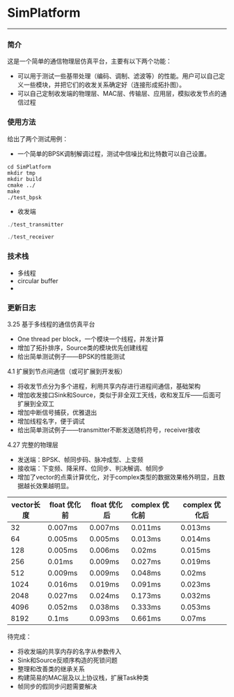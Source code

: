 # SimPlatform

---

### 简介

这是一个简单的通信物理层仿真平台，主要有以下两个功能：

- 可以用于测试一些基带处理（编码、调制、滤波等）的性能。用户可以自己定义一些模块，并把它们的收发关系确定好（连接形成拓扑图）。
- 可以自己定制收发端的物理层、MAC层、传输层、应用层，模拟收发节点的通信过程



### 使用方法

给出了两个测试用例：

- 一个简单的BPSK调制解调过程，测试中信噪比和比特数可以自己设置。

```shell
cd SimPlatform
mkdir tmp
mkdir build
cmake ../
make
./test_bpsk
```

- 收发端

``` C++
./test_transmitter
```

``` C++
./test_receiver
```



### 技术栈

- 多线程
- circular buffer
- 





### 更新日志

3.25 基于多线程的通信仿真平台

- One thread per block，一个模块一个线程，并发计算
- 增加了拓扑排序，Source类的模块优先创建线程
- 给出简单测试例子——BPSK的性能测试

4.1 扩展到节点间通信（或可扩展到开发板）

- 将收发节点分为多个进程，利用共享内存进行进程间通信，基础架构
- 增加收发接口Sink和Source，类似于非全双工天线，收和发互斥——后面可扩展到全双工
- 增加中断信号捕获，优雅退出
- 增加线程名字，便于调试
- 给出简单测试例子——transmitter不断发送随机符号，receiver接收

4.27 完整的物理层

- 发送端：BPSK、帧同步码、脉冲成型、上变频
- 接收端：下变频、降采样、位同步、判决解调、帧同步
- 增加了vector的点乘计算优化，对于complex类型的数据效果格外明显，且数据越长效果越明显。

| vector长度 | float 优化前 | float 优化后 | complex<float> 优化前 | complex<float> 优化后 |
| ------------ | ------------ | --------------------- | :-------------------- | ---- |
| 32 | 0.007ms | 0.007ms | 0.011ms | 0.013ms |
| 64 | 0.005ms | 0.005ms | 0.013ms | 0.014ms |
| 128 | 0.005ms | 0.006ms | 0.02ms | 0.015ms |
| 256 | 0.01ms | 0.009ms | 0.027ms | 0.019ms |
| 512 | 0.009ms | 0.009ms | 0.048ms | 0.02ms |
| 1024 | 0.016ms | 0.019ms | 0.091ms | 0.023ms |
| 2048 | 0.027ms | 0.024ms | 0.173ms | 0.032ms |
| 4096 | 0.052ms | 0.038ms | 0.333ms | 0.053ms |
| 8192 | 0.1ms | 0.093ms | 0.661ms | 0.07ms |



待完成：

- 将收发端的共享内存的名字从参数传入
- Sink和Source反顺序构造的死锁问题
- 整理和改善类的继承关系
- 构建简易的MAC层及以上协议栈，扩展Task种类
- 帧同步的假同步问题需要解决